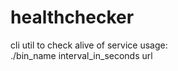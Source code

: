 # healthchecker
cli util to check alive of service
usage:  
      ./bin_name interval_in_seconds url
